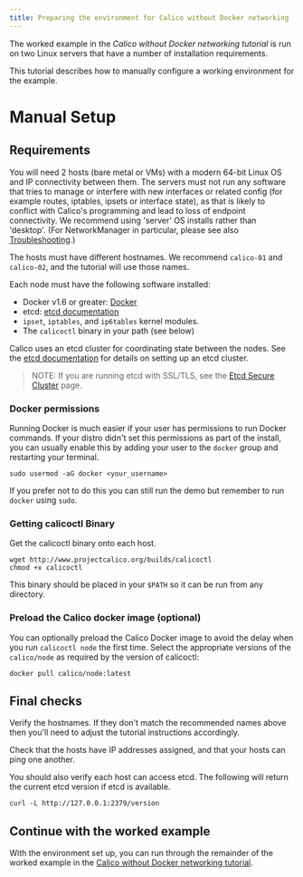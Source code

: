 ```yaml
---
title: Preparing the environment for Calico without Docker networking
---
```



The worked example in the _Calico without Docker networking tutorial_ is run on
two Linux servers that have a number of installation requirements.

This tutorial describes how to manually configure a working environment for
the example.

# Manual Setup

## Requirements

You will need 2 hosts (bare metal or VMs) with a modern 64-bit Linux OS and IP
connectivity between them.  The servers must not run any software that tries to
manage or interfere with new interfaces or related config (for example routes,
iptables, ipsets or interface state), as that is likely to conflict with
Calico's programming and lead to loss of endpoint connectivity.  We recommend
using 'server' OS installs rather than 'desktop'.  (For NetworkManager in
particular, please see also [Troubleshooting]({{site.url}}/using-calico/troubleshooting).)

The hosts must have different hostnames.  We recommend `calico-01` and
`calico-02`, and the tutorial will use those names.

Each node must have the following software installed:

- Docker v1.6 or greater: [Docker][docker]
- etcd: [etcd documentation][etcd]
- `ipset`, `iptables`, and `ip6tables` kernel modules.
- The `calicoctl` binary in your path (see below)

Calico uses an etcd cluster for coordinating state between the nodes.  See the
[etcd documentation][etcd] for details on setting up an etcd cluster.

> NOTE: If you are running etcd with SSL/TLS, see the [Etcd Secure Cluster]({{site.url}}/using-calico/advanced/EtcdSecureCluster.md)
> page.

### Docker permissions

Running Docker is much easier if your user has permissions to run Docker
commands. If your distro didn't set this permissions as part of the install,
you can usually enable this by adding your user to the `docker` group and
restarting your terminal.

    sudo usermod -aG docker <your_username>

If you prefer not to do this you can still run the demo but remember to run
`docker` using `sudo`.

### Getting calicoctl Binary

Get the calicoctl binary onto each host.

	wget http://www.projectcalico.org/builds/calicoctl
	chmod +x calicoctl

This binary should be placed in your `$PATH` so it can be run from any
directory.

### Preload the Calico docker image (optional)

You can optionally preload the Calico Docker image to avoid the delay when you
run `calicoctl node` the first time.  Select the appropriate versions of the
`calico/node` as required by the version of calicoctl:

    docker pull calico/node:latest

## Final checks

Verify the hostnames.  If they don't match the recommended names above then
you'll need to adjust the tutorial instructions accordingly.

Check that the hosts have IP addresses assigned, and that your hosts can ping
one another.

You should also verify each host can access etcd.  The following will return
the current etcd version if etcd is available.

    curl -L http://127.0.0.1:2379/version

## Continue with the worked example

With the environment set up, you can run through the remainder of the worked
example in the [Calico without Docker networking tutorial](CalicoWithoutDockerNetworking).

[etcd]: https://coreos.com/etcd/docs/latest/
[calico-releases]: https://github.com/projectcalico/calico-containers/releases/
[docker]: http://www.docker.com
